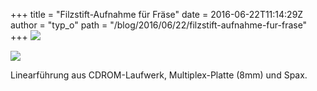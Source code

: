 +++
title = "Filzstift-Aufnahme für Fräse"
date = 2016-06-22T11:14:29Z
author = "typ_o"
path = "/blog/2016/06/22/filzstift-aufnahme-fur-frase"
+++
[![](/media/plotter1.serendipityThumb.jpg)](/media/plotter1.jpg)

[![](/media/plotter2.serendipityThumb.jpg)](/media/plotter2.jpg)

Linearführung aus CDROM-Laufwerk, Multiplex-Platte (8mm) und Spax.
